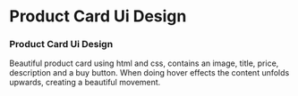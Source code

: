 # Product Card Ui Design
### Product Card Ui Design
Beautiful product card using html and css, contains an image, title, price, description and a buy button. When doing hover effects the content unfolds upwards, creating a beautiful movement.
